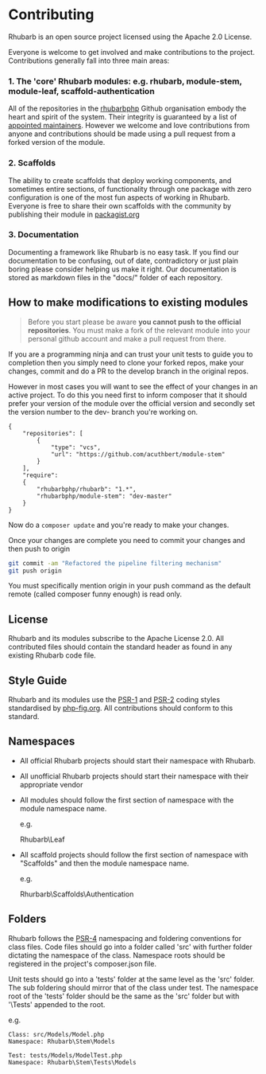Contributing
============

Rhubarb is an open source project licensed using the Apache 2.0 License.

Everyone is welcome to get involved and make contributions to the project. Contributions
generally fall into three main areas:

### 1. The 'core' Rhubarb modules: e.g. rhubarb, module-stem, module-leaf, scaffold-authentication

All of the repositories in the [rhubarbphp](https://github.com/rhubarbphp) Github organisation embody the heart
and spirit of the system. Their integrity is guaranteed by a list of
[appointed maintainers](https://github.com/orgs/RhubarbPHP/teams). However we welcome and love contributions
from anyone and contributions should be made using a pull request from a forked version of the module.

### 2. Scaffolds

The ability to create scaffolds that deploy working components, and sometimes entire sections, of functionality
through one package with zero configuration is one of the most fun aspects of working in Rhubarb. Everyone is
free to share their own scaffolds with the community by publishing their module in [packagist.org](http://packagist.org)

### 3. Documentation

Documenting a framework like Rhubarb is no easy task. If you find our documentation to be confusing, out of date,
contradictory or just plain boring please consider helping us make it right. Our documentation is stored as
markdown files in the "docs/" folder of each repository.

## How to make modifications to existing modules

> Before you start please be aware **you cannot push to the official repositories**. You must make a fork of the relevant
> module into your personal github account and make a pull request from there.

If you are a programming ninja and can trust your unit tests to guide you to completion then you simply need
to clone your forked repos, make your changes, commit and do a PR to the develop branch in the original repos.

However in most cases you will want to see the effect of your changes in an active project. To do this you need
first to inform composer that it should prefer your version of the module over the official version and secondly
set the version number to the dev- branch you're working on.

``` js,[3,4,5,6,11]
{
    "repositories": [
        {
            "type": "vcs",
            "url": "https://github.com/acuthbert/module-stem"
        }
    ],
    "require":
    {
        "rhubarbphp/rhubarb": "1.*",
        "rhubarbphp/module-stem": "dev-master"
    }
}

```

Now do a `composer update` and you're ready to make your changes.

Once your changes are complete you need to commit your changes and then push to origin

``` bash
git commit -am "Refactored the pipeline filtering mechanism"
git push origin
```

You must specifically mention origin in your push command as the default remote (called composer funny enough)
is read only.

## License

Rhubarb and its modules subscribe to the Apache License 2.0. All contributed files should contain the standard
header as found in any existing Rhubarb code file.

## Style Guide

Rhubarb and its modules use the [PSR-1](http://www.php-fig.org/psr/psr-1/) and [PSR-2](http://www.php-fig.org/psr/psr-2/)
coding styles standardised by [php-fig.org](http://www.php-fig.org). All contributions should conform to this
standard.

## Namespaces

* All official Rhubarb projects should start their namespace with Rhubarb.
* All unofficial Rhubarb projects should start their namespace with their appropriate vendor
* All modules should follow the first section of namespace with the module namespace name.

  e.g.

  Rhubarb\Leaf

* All scaffold projects should follow the first section of namespace with "Scaffolds\" and then the module
  namespace name.

  e.g.

  Rhurbarb\Scaffolds\Authentication

## Folders

Rhubarb follows the [PSR-4](http://www.php-fig.org/psr/psr-4/) namespacing and foldering conventions for class files.
Code files should go into a folder called 'src' with further folder dictating the namespace of the class. Namespace
roots should be registered in the project's composer.json file.

Unit tests should go into a 'tests' folder at the same level as the 'src' folder. The sub foldering should mirror
that of the class under test. The namespace root of the 'tests' folder should be the same as the 'src' folder but
with '\Tests' appended to the root.

e.g.
```
Class: src/Models/Model.php
Namespace: Rhubarb\Stem\Models

Test: tests/Models/ModelTest.php
Namespace: Rhubarb\Stem\Tests\Models
```
